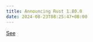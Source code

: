 ```yaml
---
title: Announcing Rust 1.80.0
date: 2024-08-23T08:25:47+08:00
---
```


[See](https://blog.rust-lang.org/2024/07/25/Rust-1.80.0.html)